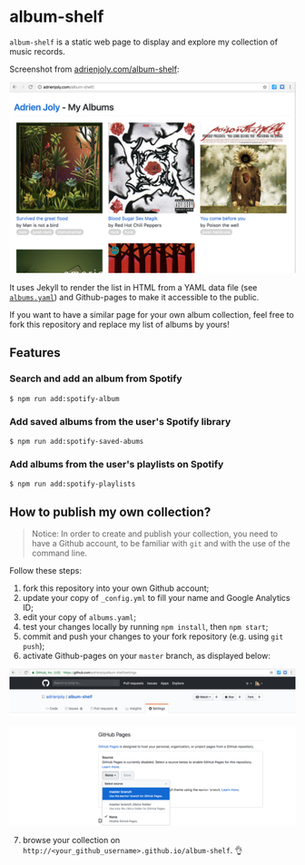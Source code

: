 # album-shelf

`album-shelf` is a static web page to display and explore my collection of music records.

Screenshot from [adrienjoly.com/album-shelf](https://adrienjoly.com/album-shelf):

![collection of albums screenshot](./docs/screenshot.png)

It uses Jekyll to render the list in HTML from a YAML data file (see [`albums.yaml`](./_data/albums.yaml)) and Github-pages to make it accessible to the public.

If you want to have a similar page for your own album collection, feel free to fork this repository and replace my list of albums by yours!

## Features

### Search and add an album from Spotify

```
$ npm run add:spotify-album
```

### Add saved albums from the user's Spotify library

```
$ npm run add:spotify-saved-abums
```

### Add albums from the user's playlists on Spotify

```
$ npm run add:spotify-playlists
```

## How to publish my own collection?

> Notice: In order to create and publish your collection, you need to have a Github account, to be familiar with `git` and with the use of the command line.

Follow these steps:

1. fork this repository into your own Github account;
2. update your copy of `_config.yml` to fill your name and Google Analytics ID;
3. edit your copy of `albums.yaml`;
4. test your changes locally by running `npm install`, then `npm start`;
5. commit and push your changes to your fork repository (e.g. using `git push`);
6. activate Github-pages on your `master` branch, as displayed below:

![go to the settings tab of your repo](./docs/github-repo-settings.png)

![activate github-pages on your master branch](./docs/github-repo-pages.png)

7. browse your collection on `http://<your_github_username>.github.io/album-shelf`. 👌
